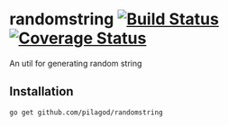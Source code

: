 randomstring
[![Build Status](https://travis-ci.org/pilagod/randomstring.svg?branch=master)](https://travis-ci.org/pilagod/randomstring)
[![Coverage Status](https://coveralls.io/repos/github/pilagod/randomstring/badge.svg?branch=master)](https://coveralls.io/github/pilagod/randomstring?branch=master)
=============

An util for generating random string

Installation
------------

```sh
go get github.com/pilagod/randomstring
```
